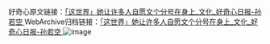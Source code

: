 好奇心原文链接：[「这世界」她让许多人自愿文个分号在身上_文化_好奇心日报-孙若空 ](https://www.qdaily.com/articles/11874.html)
WebArchive归档链接：[「这世界」她让许多人自愿文个分号在身上_文化_好奇心日报-孙若空 ](http://web.archive.org/web/20190623171557/https://www.qdaily.com/articles/11874.html)
![image](http://ww3.sinaimg.cn/large/007d5XDply1g3wbbnkl1yj30u04okty9)